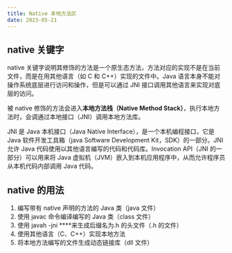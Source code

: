```yaml
---
title: Native 本地方法区
date: 2023-05-21
---
```


## native 关键字

native 关键字说明其修饰的方法是一个原生态方法，方法对应的实现不是在当前文件，而是在用其他语言（如 C 和 C++）实现的文件中。Java 语言本身不能对操作系统底层进行访问和操作，但是可以通过 JNI 接口调用其他语言来实现对底层的访问。

被 native 修饰的方法会进入**本地方法栈（Native Method Stack）**，执行本地方法时，会调通过本地接口（JNI）调用本地方法库。

JNI 是 Java 本机接口（Java Native Interface），是一个本机编程接口，它是 Java 软件开发工具箱（java Software Development Kit，SDK）的一部分。JNI 允许 Java 代码使用以其他语言编写的代码和代码库。Invocation API（JNI 的一部分）可以用来将 Java 虚拟机（JVM）嵌入到本机应用程序中，从而允许程序员从本机代码内部调用 Java 代码。

## native 的用法

1. 编写带有 native 声明的方法的 Java 类（java 文件）
2. 使用 javac 命令编译编写的 Java 类（class 文件）
3. 使用 javah -jni ****来生成后缀名为.h 的头文件（.h 的文件）
4. 使用其他语言（C、C++）实现本地方法
5. 将本地方法编写的文件生成动态链接库（dll 文件）